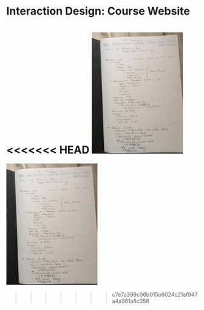 # Interaction Design: Course Website 
<<<<<<< HEAD
![Justine's Planning Process](planning/planningprocess_01.JPG)
=======
![Justine's Planning Process](planning/planningprocess_01.JPG)
>>>>>>> c7e7a399c06b015e6024c21af947a4a361a6c358
